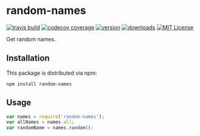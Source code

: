 # random-names

[![travis build](https://img.shields.io/travis/jsflor/random-names.svg?style=flat-square)](https://travis-ci.org/jsflor/random-names)
[![codecov coverage](https://img.shields.io/codecov/c/github/jsflor/random-names.svg?style=flat-square)](https://codecov.io/github/jsflor/random-names)
[![version](https://img.shields.io/npm/v/random-names-generator.svg?style=flat-square)](http://npm.im/random-names-generator)
[![downloads](https://img.shields.io/npm/dm/random-names-generator.svg?style=flat-square)](http://npm-stat.com/charts.html?package=random-names-generator&from=2020-21-10)
[![MIT License](https://img.shields.io/npm/l/random-names-generator.svg?style=flat-square)](http://opensource.org/licenses/MIT)

Get random names.

## Installation

This package is distributed via npm:

```
npm install random-names
```

## Usage

```javascript
var names = require('random-names');
var allNames = names.all;
var randomName = names.random();
```